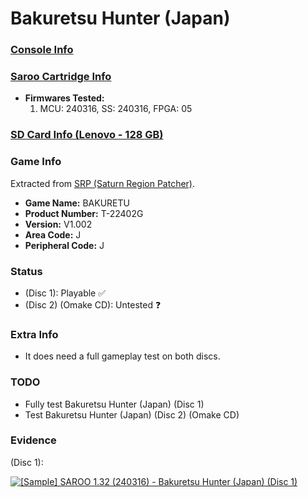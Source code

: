 # Bakuretsu Hunter (Japan)

### [Console Info](../../../../../Info/Consoles/VA13/README.md)

### [Saroo Cartridge Info](../../../../../Info/Cartridges/RetroGameParadiseStore/1.32F/README.md)

- <b>Firmwares Tested:</b>
  1. MCU: 240316, SS: 240316, FPGA: 05

### [SD Card Info (Lenovo - 128 GB)](../../../../../Info/SdCards/Lenovo/128GB/fat32/README.md)

### Game Info

Extracted from [SRP (Saturn Region Patcher)](https://segaxtreme.net/resources/saturn-region-patcher.81/download).

- <b>Game Name:</b> BAKURETU
- <b>Product Number:</b> T-22402G
- <b>Version:</b> V1.002
- <b>Area Code:</b> J
- <b>Peripheral Code:</b> J

### Status

- (Disc 1): Playable :white_check_mark:
- (Disc 2) (Omake CD): Untested :question:

### Extra Info

- It does need a full gameplay test on both discs.

### TODO

- Fully test Bakuretsu Hunter (Japan) (Disc 1)
- Test Bakuretsu Hunter (Japan) (Disc 2) (Omake CD)

### Evidence

(Disc 1):

[![[Sample] SAROO 1.32 (240316) - Bakuretsu Hunter (Japan) (Disc 1)](https://img.youtube.com/vi/wQwzSlUxGJE/0.jpg)](https://www.youtube.com/watch?v=wQwzSlUxGJE)
